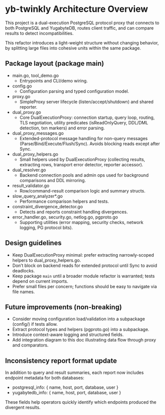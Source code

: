 # yb-twinkly Architecture Overview

This project is a dual-execution PostgreSQL protocol proxy that connects to both PostgreSQL and YugabyteDB, routes client traffic, and can compare results to detect incompatibilities.

This refactor introduces a light-weight structure without changing behavior, by splitting large files into cohesive units within the same package.

## Package layout (package main)

- main.go, tool_demo.go
  - Entrypoints and CLI/demo wiring.
- config.go
  - Configuration parsing and typed configuration model.
- proxy.go
  - SimpleProxy server lifecycle (listen/accept/shutdown) and shared reporter.
- dual_proxy.go
  - Core DualExecutionProxy: connection startup, query loop, routing, TLS negotiation, utility predicates (isReadOnlyQuery, DDL/DML detection, txn markers) and error parsing.
- dual_proxy_messages.go
  - Extended-protocol message handling for non-query messages (Parse/Bind/Execute/Flush/Sync). Avoids blocking reads except after Sync.
- dual_proxy_helpers.go
  - Small helpers used by DualExecutionProxy (collecting results, extracting rows, transport error detector, reporter accessor).
- dual_resolver.go
  - Backend connection pools and admin ops used for background comparisons and DDL mirroring.
- result_validator.go
  - Row/command-result comparison logic and summary structs.
- slow_query_analyzer*.go
  - Performance comparison helpers and tests.
- constraint_divergence_detector.go
  - Detects and reports constraint handling divergences.
- error_handler.go, security.go, netlog.go, pgproto.go
  - Supporting utilities (error mapping, security checks, network logging, PG protocol bits).

## Design guidelines

- Keep DualExecutionProxy minimal: prefer extracting narrowly-scoped helpers to dual_proxy_helpers.go.
- Don’t block on backend reads for extended protocol until Sync to avoid deadlocks.
- Keep package `main` until a broader module refactor is warranted; tests depend on current imports.
- Prefer small files per concern; functions should be easy to navigate via file names.

## Future improvements (non-breaking)

- Consider moving configuration load/validation into a subpackage (config/) if tests allow.
- Extract protocol types and helpers (pgproto.go) into a subpackage.
- Introduce context-aware logging and structured fields.
- Add integration diagram to this doc illustrating data flow through proxy and comparators.


## Inconsistency report format update

In addition to query and result summaries, each report now includes endpoint metadata for both databases:
- postgresql_info: { name, host, port, database, user }
- yugabytedb_info: { name, host, port, database, user }

These fields help operators quickly identify which endpoints produced the divergent results.
